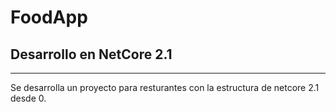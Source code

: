 # FoodApp
## Desarrollo en NetCore 2.1
---
Se desarrolla un proyecto para resturantes con la estructura de netcore 2.1 desde 0.
